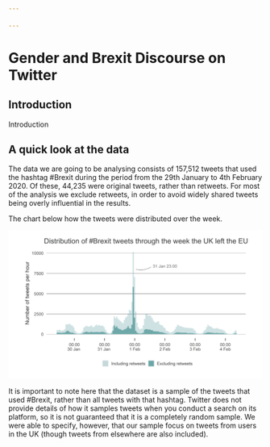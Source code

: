 ```yaml
---

---
```


# Gender and Brexit Discourse on Twitter
## Introduction
Introduction
## A quick look at the data
The data we are going to be analysing consists of 157,512 tweets that used the hashtag #Brexit during the period from the 29th January to 4th February 2020. Of these, 44,235 were original tweets, rather than retweets. For most of the analysis we exclude retweets, in order to avoid widely shared tweets being overly influential in the results.

The chart below how the tweets were distributed over the week.

![Plot of tweet frequency over time](/assets/images/plots/tweet_frequency_over_time.png)


It is important to note here that the dataset is a sample of the tweets that used #Brexit, rather than all tweets with that hashtag. Twitter does not provide details of how it samples tweets when you conduct a search on its platform, so it is not guaranteed that it is a completely random sample. We were able to specify, however, that our sample focus on tweets from users in the UK (though tweets from elsewhere are also included).






<!--stackedit_data:
eyJoaXN0b3J5IjpbMTUwNzkxMjM4NSw0NzUzNzg1MjAsNDUzMT
AxODldfQ==
-->